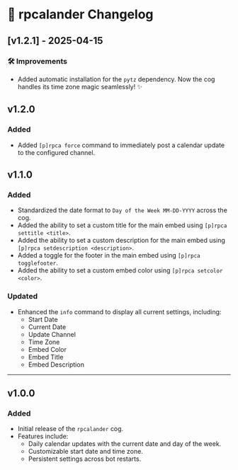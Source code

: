 # 📅 rpcalander Changelog

## [v1.2.1] - 2025-04-15

### 🛠️ Improvements

- Added automatic installation for the `pytz` dependency. Now the cog handles its time zone magic seamlessly! ✨

## v1.2.0

### Added

- Added `[p]rpca force` command to immediately post a calendar update to the configured channel.

## v1.1.0

### Added

- Standardized the date format to `Day of the Week MM-DD-YYYY` across the cog.
- Added the ability to set a custom title for the main embed using `[p]rpca settitle <title>`.
- Added the ability to set a custom description for the main embed using `[p]rpca setdescription <description>`.
- Added a toggle for the footer in the main embed using `[p]rpca togglefooter`.
- Added the ability to set a custom embed color using `[p]rpca setcolor <color>`.

### Updated

- Enhanced the `info` command to display all current settings, including:
  - Start Date
  - Current Date
  - Update Channel
  - Time Zone
  - Embed Color
  - Embed Title
  - Embed Description

---

## v1.0.0

### Added

- Initial release of the `rpcalander` cog.
- Features include:
  - Daily calendar updates with the current date and day of the week.
  - Customizable start date and time zone.
  - Persistent settings across bot restarts.
